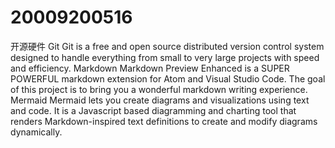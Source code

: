 # 20009200516
开源硬件
Git
Git is a free and open source distributed version control system designed to handle everything from small to very large projects with speed and efficiency.
Markdown
Markdown Preview Enhanced is a SUPER POWERFUL markdown extension for Atom and Visual Studio Code. The goal of this project is to bring you a wonderful markdown writing experience.
Mermaid
Mermaid lets you create diagrams and visualizations using text and code.
It is a Javascript based diagramming and charting tool that renders Markdown-inspired text definitions to create and modify diagrams dynamically.
